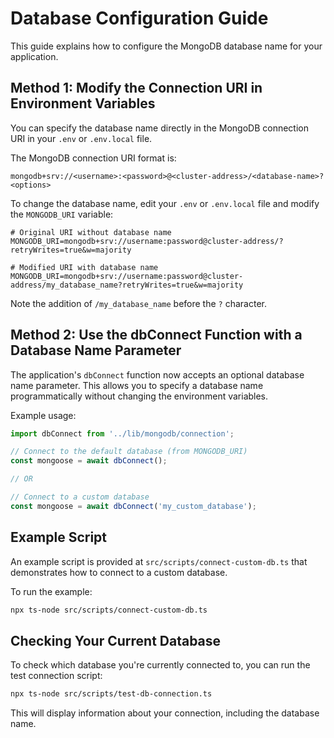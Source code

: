 # Database Configuration Guide

This guide explains how to configure the MongoDB database name for your application.

## Method 1: Modify the Connection URI in Environment Variables

You can specify the database name directly in the MongoDB connection URI in your `.env` or `.env.local` file.

The MongoDB connection URI format is:
```
mongodb+srv://<username>:<password>@<cluster-address>/<database-name>?<options>
```

To change the database name, edit your `.env` or `.env.local` file and modify the `MONGODB_URI` variable:

```
# Original URI without database name
MONGODB_URI=mongodb+srv://username:password@cluster-address/?retryWrites=true&w=majority

# Modified URI with database name
MONGODB_URI=mongodb+srv://username:password@cluster-address/my_database_name?retryWrites=true&w=majority
```

Note the addition of `/my_database_name` before the `?` character.

## Method 2: Use the dbConnect Function with a Database Name Parameter

The application's `dbConnect` function now accepts an optional database name parameter. This allows you to specify a database name programmatically without changing the environment variables.

Example usage:

```typescript
import dbConnect from '../lib/mongodb/connection';

// Connect to the default database (from MONGODB_URI)
const mongoose = await dbConnect();

// OR

// Connect to a custom database
const mongoose = await dbConnect('my_custom_database');
```

## Example Script

An example script is provided at `src/scripts/connect-custom-db.ts` that demonstrates how to connect to a custom database.

To run the example:

```bash
npx ts-node src/scripts/connect-custom-db.ts
```

## Checking Your Current Database

To check which database you're currently connected to, you can run the test connection script:

```bash
npx ts-node src/scripts/test-db-connection.ts
```

This will display information about your connection, including the database name.
